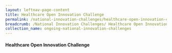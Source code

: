 ```yaml
---
layout: leftnav-page-content
title: Healthcare Open Innovation Challenge
permalink: /national-innovation-challenges/healthcare-open-innovation-challenge
breadcrumb: /National Innovation Challenges/ Healthcare Open Innovation Challenge
collection_name: ongoing-national-innovation-challenges
---
```


#### **Healthcare Open Innovation Challenge**

